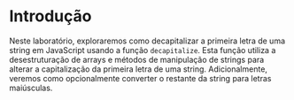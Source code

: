 # Introdução

Neste laboratório, exploraremos como decapitalizar a primeira letra de uma string em JavaScript usando a função `decapitalize`. Esta função utiliza a desestruturação de arrays e métodos de manipulação de strings para alterar a capitalização da primeira letra de uma string. Adicionalmente, veremos como opcionalmente converter o restante da string para letras maiúsculas.
